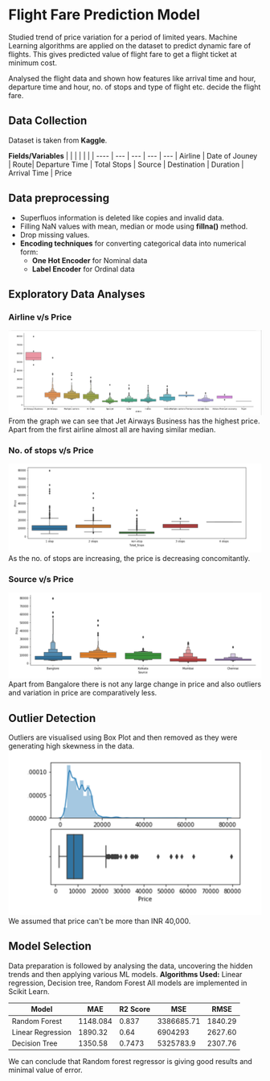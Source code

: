 # Flight Fare Prediction Model
Studied trend of price variation for a period of limited years. Machine Learning algorithms are applied on the dataset to predict dynamic fare of flights. This gives predicted value of flight fare to get a flight ticket at minimum cost.

Analysed the flight data and shown how features like arrival time and hour, departure time and hour, no. of stops and type of flight etc. decide the flight fare. 
## Data Collection
Dataset is taken from **Kaggle**.

**Fields/Variables**
  |  | | | | |
| ---- | --- | --- | --- | --- |
 Airline | Date of Jouney | Route| Departure Time | Total Stops
| Source | Destination | Duration | Arrival Time | Price


## Data preprocessing
- Superfluos information is deleted like copies and invalid data.
- Filling NaN values with mean, median or mode using **fillna()** method.
- Drop missing values.
- **Encoding techniques** for converting categorical data into numerical form:
   -  **One Hot Encoder** for Nominal data
   -  **Label Encoder** for Ordinal data
## Exploratory Data Analyses
### Airline v/s Price
![Airline](https://github.com/MuskaanMehra/Flight_Fare_Prediction_Model/blob/main/Assets/Airline%20vs%20Price.png)
From the graph we can see that Jet Airways Business has the highest price. Apart from the first airline almost all are having similar median.

### No. of stops v/s Price
![Stops](https://github.com/MuskaanMehra/Flight_Fare_Prediction_Model/blob/main/Assets/Stops%20vs%20Price.png)
As the no. of stops are increasing, the price is decreasing concomitantly.

### Source v/s Price
![Source](https://github.com/MuskaanMehra/Flight_Fare_Prediction_Model/blob/main/Assets/Source%20vs%20Price.png)
Apart from Bangalore there is not any large change in price and also outliers and variation in price are comparatively less.

## Outlier Detection
Outliers are visualised using Box Plot and then removed as they were generating high skewness in the data.
![Outlier](https://github.com/MuskaanMehra/Flight_Fare_Prediction_Model/blob/main/Assets/Outliers.png)
We assumed that price can't be more than INR 40,000.

## Model Selection
Data preparation is followed by analysing the data, uncovering the hidden trends and then applying various ML models.
**Algorithms Used:** Linear regression, Decision tree, Random Forest
All models are implemented in Scikit Learn. 

| Model | MAE | R2 Score | MSE | RMSE |
| --- | --- | --- | --- | --- |
| Random Forest | 1148.084| 0.837 | 3386685.71 | 1840.29 |
| Linear Regression | 1890.32 | 0.64 | 6904293 | 2627.60 |
| Decision Tree | 1350.58  |0.7473| 5325783.9| 2307.76| 

We can conclude that Random forest regressor is giving good results and minimal value of error.
